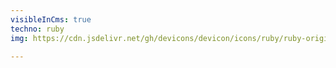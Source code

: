 ```yaml
---
visibleInCms: true
techno: ruby
img: https://cdn.jsdelivr.net/gh/devicons/devicon/icons/ruby/ruby-original.svg

---
```

